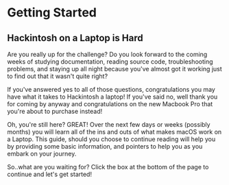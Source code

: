 # Getting Started

## Hackintosh on a Laptop is Hard

Are you really up for the challenge?  Do you look forward to the coming weeks of studying documentation, reading source code, troubleshooting problems, and staying up all night because you've almost got it working just to find out that it wasn't quite right?

If you've answered yes to all of those questions, congratulations you may have what it takes to Hackintosh a laptop!  If you've said no, well thank you for coming by anyway and congratulations on the new Macbook Pro that you're about to purchase instead!

Oh, you're still here?  GREAT!  Over the next few days or weeks \(possibly months\) you will learn all of the ins and outs of what makes macOS work on a Laptop.  This guide, should you choose to continue reading will help you by providing some basic information, and pointers to help you as you embark on your journey.

So..what are you waiting for?  Click the box at the bottom of the page to continue and let's get started!

